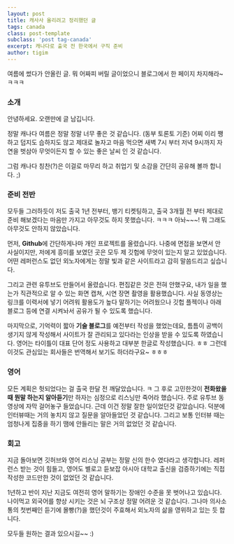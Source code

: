```yaml
--- 
layout: post  
title: 캐사사 올리려고 정리했던 글    
tags: canada 
class: post-template
subclass: 'post tag-canada'     
excerpt: 캐나다로 출국 전 한국에서 구직 준비    
author: tigim        
---  
```


여름에 썼다가 안올린 글. 뭐 어짜피 버릴 글이었으니 블로그에서 한 페이지 차지해라~ ㅋㅋㅋ

### 소개  

안녕하세요. 오랜만에 글 남깁니다.

정말 캐나다 여름은 정말 정말 너무 좋은 것 같습니다. (동부 토론토 기준) 어찌 이리 쨍하고 덥지도 습하지도 않고 제대로 놀자고 마음 먹으면 새벽 7시 부터 저녁 9시까지 자연을 벗삼아 무엇이든지 할 수 있는 좋은 날씨 인 것 같습니다. 

그럼 캐나다 칭찬(?)은 이걸로 마무리 하고 취업기 및 소감을 간단히 공유해 볼까 합니다. ;) 

### 준비 전반  

모두들 그러하듯이 저도 출국 1년 전부터, 뱅기 티켓팅하고, 출국 3개월 전 부터 제대로 준비 해보겠다는 마음만 가지고 아무것도 하지 못했습니다. ㅋㅋㅋ 아놔~~~! 뭐 그래도 아무것도 안하지 않았습니다.

먼저, **Github**에 간단하게나마 개인 프로젝트를 올렸습니다. 나중에 면접을 보면서 안 사실이지만, 저에게 흥미를 보였던 곳은 모두 제 깃헙에 무엇이 있는지 알고 있었습니다. 어떤 레퍼런스도 없던 외노자에게는 정말 빛과 같은 사이트라고 감히 말씀드리고 싶습니다. 

그리고 관련 유투브도 만들어서 올렸습니다. 편집같은 것은 전혀 안했구요, 내가 일을 했는가 직관적으로 알 수 있는 화면 캡쳐, 시연 장면 촬영을 활용했습니다. 사실 동영상는 링크를 이력서에 넣기 어려워 활용도가 높다 말하기는 어려웠으나 깃헙 플젝이나 아래 블로그 등에 연결 시켜놔서 공유가 될 수 있도록 했습니다. 

마지막으로, 기억력이 짧아 **기술 블로그**를 예전부터 작성을 했었는데요, 틈틈이 공백이 생기지 않게 작성해서 사이트가 잘 관리되고 있다라는 인상을 받을 수 있도록 하였습니다. 영어는 타이틀이 대표 단어 정도 사용하고 대부분 한글로 작성했습니다. ㅎㅎ 그런데 이것도 관심있는 회사들은 번역해서 보기도 하더라구요~ ㅎㅎㅎ

### 영어 

모든 계획은 헛되었다는 걸 출국 한달 전 깨달았습니다. ㅋ 그 후로 고민한것이 **전화왔을때 뭔말 하는지 알아듣기**만 하자는 심정으로 리스닝만 죽어라 했습니다. 주로 유투브 동영상에 자막 걸어놓구 들었습니다. 근데 이건 정말 잘한 일이었던것 같았습니다. 덕분에 인터뷰때는 거의 놓치지 않고 질문을 알아들었던 것 같습니다. 그리고 보통 인터뷰 때는 엄청나게 집중을 하기 땜에 안들리는 말은 거의 없었던 것 같습니다. 

### 회고    

지금 돌아보면 깃허브와 영어 리스닝 공부는 정말 신의 한수 였다라고 생각합니다. 레퍼런스 받는 것이 힘들고, 영어도 별로고 듣보잡 아시아 대학교 출신을 검증하기에는 직접 작성한 코드만한 것이 없었던 것 같습니다. 
  
1년하고 반이 지난 지금도 여전히 영어 말하기는 장애인 수준을 못 벗어나고 있습니다. 나이먹고 외국어를 향상 시키는 것은 뇌 구조상 정말 어려운 것 같습니다. 그나마 의사소통의 첫번째인 듣기에 몰빵(?)을 했던것이 주효해서 외노자의 삶을 영위하고 있는 듯 합니다. 
  
모두들 원하는 결과 있으시길~~ :)     